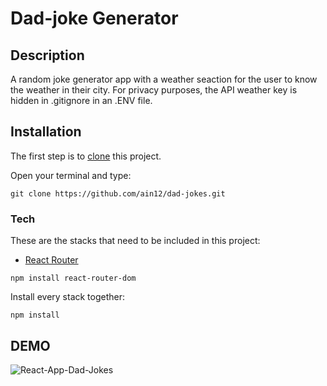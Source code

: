 # Dad-joke Generator
## Description 
A random joke generator app with a weather seaction for the user to know the weather in their city. For privacy purposes, the API weather key is hidden in .gitignore in an .ENV file. 

## Installation
The first step is to [clone](https://github.com/ain12/dad-jokes.git) this project.

Open your terminal and type:

```
git clone https://github.com/ain12/dad-jokes.git
```

### Tech
These are the stacks that need to be included in this project:

* [React Router](https://reactrouter.com/web/guides/quick-start) 
```
npm install react-router-dom
```

Install every stack together:
```
npm install
```

## DEMO
![React-App-Dad-Jokes](https://user-images.githubusercontent.com/69805199/122741605-66ac8e00-d285-11eb-8c1b-d1f0d8575254.gif)


